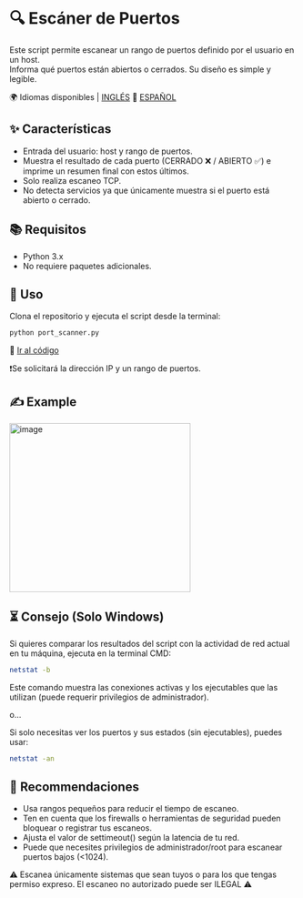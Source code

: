 # 🔍 Escáner de Puertos  

Este script permite escanear un rango de puertos definido por el usuario en un host.  
Informa qué puertos están abiertos o cerrados. Su diseño es simple y legible.  

🌍 Idiomas disponibles | [INGLÉS](README.md) 🔁 [ESPAÑOL](README.es.md) 

## ✨ Características  
- Entrada del usuario: host y rango de puertos.  
- Muestra el resultado de cada puerto (CERRADO ❌ / ABIERTO ✅) e imprime un resumen final con estos últimos.  
- Solo realiza escaneo TCP.  
- No detecta servicios ya que únicamente muestra si el puerto está abierto o cerrado.  

## 📚 Requisitos  
- Python 3.x  
- No requiere paquetes adicionales.  

## 🎯 Uso  
Clona el repositorio y ejecuta el script desde la terminal:  

```bash
python port_scanner.py
```
🐍 [Ir al código](port_scanner.py)   

❗Se solicitará la dirección IP y un rango de puertos.

## ✍️ Example
<img width="318" height="297" alt="image" src="https://github.com/user-attachments/assets/3bc70b56-a3ba-4da8-80ac-4dab03cec727" />

## ⏳ Consejo (Solo Windows)
Si quieres comparar los resultados del script con la actividad de red actual en tu máquina, ejecuta en la terminal CMD:

```bash
netstat -b
```
Este comando muestra las conexiones activas y los ejecutables que las utilizan (puede requerir privilegios de administrador).

o...

Si solo necesitas ver los puertos y sus estados (sin ejecutables), puedes usar:
```bash
netstat -an
```

## 📌 Recommendaciones
- Usa rangos pequeños para reducir el tiempo de escaneo.
- Ten en cuenta que los firewalls o herramientas de seguridad pueden bloquear o registrar tus escaneos.
- Ajusta el valor de settimeout() según la latencia de tu red.
- Puede que necesites privilegios de administrador/root para escanear puertos bajos (<1024).

⚠️ Escanea únicamente sistemas que sean tuyos o para los que tengas permiso expreso. El escaneo no autorizado puede ser ILEGAL ⚠️





